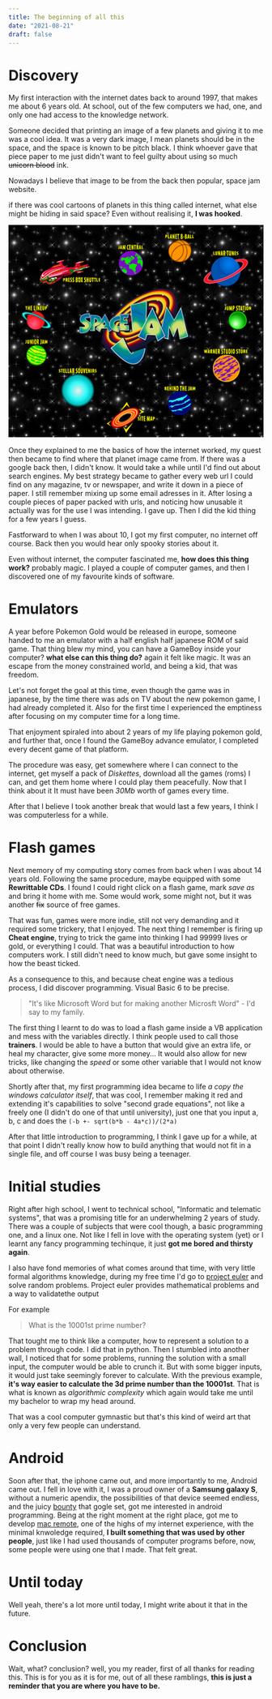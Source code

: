 ```yaml
---
title: The beginning of all this
date: "2021-08-21" 
draft: false
---
```


# Discovery
My first interaction with the internet dates back to around 1997, that makes me about 6 years old. At school, out of the few computers we had, one, and only one had access to the knowledge network.

Someone decided that printing an image of a few planets and giving it to me was a cool idea. It was a very dark image, I mean planets should be in the space, and the space is known to be pitch black. I think whoever gave that piece paper to me just didn't want to feel guilty about using so much ~~unicorn blood~~ ink.

Nowadays I believe that image to be from the back then popular, space jam website.

if there was cool cartoons of planets in this thing called internet, what else might be hiding in said space? Even without realising it, __I was hooked__.

![space jam image](space_jam.png)

Once they explained to me the basics of how the internet worked, my quest then became to find where that planet image came from. If there was a google back then, I didn't know. It would take a while until I'd find out about search engines.
My best strategy became to gather every web url I could find on any magazine, tv or newspaper, and write it down in a piece of paper. I still remember mixing up some email adresses in it. After losing a couple pieces of paper packed with urls, and noticing how unusable it actually was for the use I was intending. I gave up.
Then I did the kid thing for a few years I guess.

Fastforward to when I was about 10, I got my first computer, no internet off course. Back then you would hear only spooky stories about it.

Even without internet, the computer fascinated me, __how does this thing work?__ probably magic. I played a couple of computer games, and then I discovered one of my favourite kinds of software.

# Emulators
A year before Pokemon Gold would be released in europe, someone handed to me an emulator with a half english half japanese ROM of said game. That thing blew my mind, you can have a GameBoy inside your computer? __what else can this thing do?__ again it felt like magic. It was an escape from the money constrained world, and being a kid, that was freedom.

Let's not forget the goal at this time, even though the game was in japanese, by the time there was ads on TV about the new pokemon game, I had already completed it. Also for the first time I experienced the emptiness after focusing on my computer time for a long time.

That enjoyment spiraled into about 2 years of my life playing pokemon gold, and further that, once I found the GameBoy advance emulator, I completed every decent game of that platform.

The procedure was easy, get somewhere where I can connect to the internet, get myself a pack of _Diskettes_, download all the games (roms) I can, and get them home where I could play them peacefully. Now that I think about it It must have been _30Mb_ worth of games every time. 

After that I believe I took another break that would last a few years, I think I was computerless for a while.

# Flash games

Next memory of my computing story comes from back when I was about 14 years old. Following the same procedure, maybe equipped with some __Rewrittable CDs__. I found I could right click on a flash game, mark _save as_ and bring it home with me. Some would work, some might not, but it was another ~~fix~~ source of free games.

That was fun, games were more indie, still not very demanding and it required some trickery, that I enjoyed. The next thing I remember is firing up __Cheat engine__, trying to trick the game into thinking I had 99999 lives or gold, or everything I could. That was a beautiful introduction to how computers work. I still didn't need to know much, but gave some insight to how the beast ticked.

As a consequence to this, and because cheat engine was a tedious process, I did discover programming. Visual Basic 6 to be precise. 

> "It's like Microsoft Word but for making another Microsft Word" - I'd say to my family. 

The first thing I learnt to do was to load a flash game inside a VB application and mess with the variables directly. I think people used to call those __trainers__. I would be able to have a button that would give an extra life, or heal my character, give some more money... It would also allow for new tricks, like changing the _speed_ or some other variable that I would not know about otherwise.

Shortly after that, my first programming idea became to life _a copy the windows calculator itself_, that was cool, I remember making it red and extending it's capabilities to solve "second grade equations", not like a freely one (I didn't do one of that until university), just one that you input a, b, c and does the `(-b +- sqrt(b*b - 4a*c))/(2*a)`

After that little introduction to programming, I think I gave up for a while, at that point I didn't really know how to build anything that would not fit in a single file, and off course I was busy being a teenager.

# Initial studies

Right after high school, I went to technical school, "Informatic and telematic systems", that was a promising title for an underwhelming 2 years of study. There was a couple of subjects that were cool though, a basic programming one, and a linux one. Not like I fell in love with the operating system (yet) or I learnt any fancy programming techinque, it just __got me bored and thirsty again__.

I also have fond memories of what comes around that time, with very little formal algorithms knowledge, during my free time I'd go to [project euler](https://projecteuler.net) and solve random problems. Project euler provides mathematical problems and a way to validatethe output

For example
> What is the 10001st prime number?

That tought me to think like a computer, how to represent a solution to a problem through code. I did that in python.
Then I stumbled into another wall, I noticed that for some problems, running the solution with a small input, the computer would be able to crunch it. But with some bigger inputs, it would just take seemingly forever to calculate. With the previous example, __it's way easier to calculate the 3d prime number than the 10001st__. That is what is known as _algorithmic complexity_ which again would take me until my bachelor to wrap my head around.

That was a cool computer gymnastic but that's this kind of weird art that only a very few people can understand. 

# Android
Soon after that, the iphone came out, and more importantly to me, Android came out. I fell in love with it, I was a proud owner of a __Samsung galaxy S__, without a numeric apendix, the possibilities of that device seemed endless, and the juicy [bounty](https://en.wikipedia.org/wiki/Android_Developer_Challenge) that gogle set, got me interested in android programming.
Being at the right moment at the right place, got me to develop [mac remote](/projects/macremote), one of the highs of my internet experience, with the minimal knwoledge required, __I built something that was used by other people__, just like I had used thousands of computer programs before, now, some people were using one that I made. That felt great.

# Until today
Well yeah, there's a lot more until today, I might write about it that in the future. 

# Conclusion
Wait, what? conclusion? well, you my reader, first of all thanks for reading this. This is for you as it is for me, out of all these ramblings, __this is just a reminder that you are where you have to be.__


